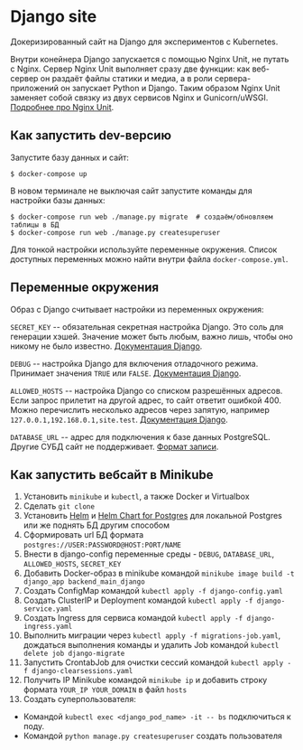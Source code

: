 # Django site

Докеризированный сайт на Django для экспериментов с Kubernetes.

Внутри конейнера Django запускается с помощью Nginx Unit, не путать с Nginx. Сервер Nginx Unit выполняет сразу две функции: как веб-сервер он раздаёт файлы статики и медиа, а в роли сервера-приложений он запускает Python и Django. Таким образом Nginx Unit заменяет собой связку из двух сервисов Nginx и Gunicorn/uWSGI. [Подробнее про Nginx Unit](https://unit.nginx.org/).

## Как запустить dev-версию

Запустите базу данных и сайт:

```shell-session
$ docker-compose up
```

В новом терминале не выключая сайт запустите команды для настройки базы данных:

```shell-session
$ docker-compose run web ./manage.py migrate  # создаём/обновляем таблицы в БД
$ docker-compose run web ./manage.py createsuperuser
```

Для тонкой настройки используйте переменные окружения. Список доступных переменных можно найти внутри файла `docker-compose.yml`.

## Переменные окружения

Образ с Django считывает настройки из переменных окружения:

`SECRET_KEY` -- обязательная секретная настройка Django. Это соль для генерации хэшей. Значение может быть любым, важно лишь, чтобы оно никому не было известно. [Документация Django](https://docs.djangoproject.com/en/3.2/ref/settings/#secret-key).

`DEBUG` -- настройка Django для включения отладочного режима. Принимает значения `TRUE` или `FALSE`. [Документация Django](https://docs.djangoproject.com/en/3.2/ref/settings/#std:setting-DEBUG).

`ALLOWED_HOSTS` -- настройка Django со списком разрешённых адресов. Если запрос прилетит на другой адрес, то сайт ответит ошибкой 400. Можно перечислить несколько адресов через запятую, например `127.0.0.1,192.168.0.1,site.test`. [Документация Django](https://docs.djangoproject.com/en/3.2/ref/settings/#allowed-hosts).

`DATABASE_URL` -- адрес для подключения к базе данных PostgreSQL. Другие СУБД сайт не поддерживает. [Формат записи](https://github.com/jacobian/dj-database-url#url-schema).

## Как запустить вебсайт в Minikube
1. Установить `minikube` и `kubectl`, а также Docker и Virtualbox
2. Сделать `git clone`
3. Установить [Helm](https://helm.sh/) и [Helm Chart for Postgres](https://artifacthub.io/packages/helm/bitnami/postgresql) для локальной Postgres или же поднять БД другим способом
4. Сформировать url БД формата `postgres://USER:PASSWORD@HOST:PORT/NAME`
5. Внести в django-config переменные среды - `DEBUG`, `DATABASE_URL`, `ALLOWED_HOSTS`, `SECRET_KEY`
6. Добавить Docker-образ в minikube командой `minikube image build -t django_app backend_main_django`
7. Создать ConfigMap командой `kubectl apply -f django-config.yaml`
8. Создать ClusterIP и Deployment командой `kubectl apply -f django-service.yaml`
9. Создать Ingress для сервиса командой `kubectl apply -f django-ingress.yaml`
10. Выполнить миграции через `kubectl apply -f migrations-job.yaml`, дождаться выполнения команды и удалить Job командой `kubectl delete job django-migrate`
11. Запустить CrontabJob для очистки сессий командой `kubectl apply -f django-clearsessions.yaml`
12. Получить IP Minikube командой `minikube ip` и добавить строку формата `YOUR_IP YOUR_DOMAIN` в файл `hosts`
13. Создать суперпользователя:
 * Командой `kubectl exec <django_pod_name> -it -- bs` подключиться к поду.
 * Командой `python manage.py createsuperuser` создать пользователя

